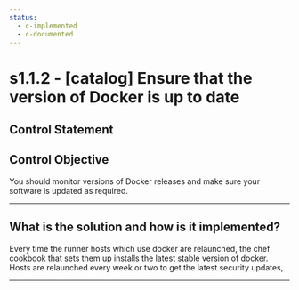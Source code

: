 ```yaml
---
status:
  - c-implemented
  - c-documented
---
```


# s1.1.2 - \[catalog\] Ensure that the version of Docker is up to date

## Control Statement

## Control Objective

You should monitor versions of Docker releases and make sure your software is updated as required.

______________________________________________________________________

## What is the solution and how is it implemented?

Every time the runner hosts which use docker are relaunched, the chef
cookbook that sets them up installs the latest stable version of docker.
Hosts are relaunched every week or two to get the latest security updates,

______________________________________________________________________
